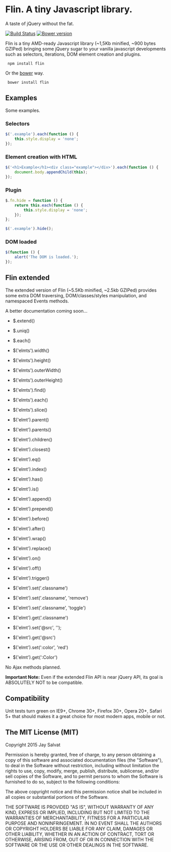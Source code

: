 Flin. A tiny Javascript library.
================================

A taste of jQuery without the fat.

[![Build Status](https://travis-ci.org/jaysalvat/flin.png?branch=master)](https://travis-ci.org/jaysalvat/flin)
[![Bower version](https://badge.fury.io/bo/flin.svg)](http://badge.fury.io/bo/flin)

Flin is a tiny AMD-ready Javascript library (~1,5Kb minified, ~900 bytes GZIPed) bringing some jQuery sugar 
to your vanilla javascript developments such as selectors, iterations, DOM element creation and plugins.

     npm install flin

Or the [bower](http://bower.io) way.

     bower install flin

Examples
--------

Some examples.

### Selectors

```javascript
$('.example').each(function () {
    this.style.display = 'none';
});
```

### Element creation with HTML

```javascript
$('<h1>Example</h1><div class="example"></div>').each(function () {
    document.body.appendChild(this);
});
```

### Plugin

```javascript
$.fn.hide = function () {
    return this.each(function () {
        this.style.display = 'none';
    });
};

$('.example').hide();
```

### DOM loaded

```javascript
$(function () {
    alert('The DOM is loaded.');
});
```

Flin extended
-------------

The extended version of Flin (~5.5Kb minified, ~2.5kb GZIPed) provides some extra DOM traversing, DOM/classes/styles 
manipulation, and namespaced Events methods.

A better documentation coming soon...

- $.extend()
- $.uniq()
- $.each()
- $('elmts').width()
- $('elmts').height()
- $('elmts').outerWidth()
- $('elmts').outerHeight()
- $('elmts').find()
- $('elmts').each()
- $('elmts').slice()
- $('elmt').parent()
- $('elmt').parents()
- $('elmt').children()
- $('elmt').closest()
- $('elmt').eq()
- $('elmt').index()
- $('elmt').has()
- $('elmt').is()
- $('elmt').append()
- $('elmt').prepend()
- $('elmt').before()
- $('elmt').after()
- $('elmt').wrap()
- $('elmt').replace()
- $('elmt').on()
- $('elmt').off()
- $('elmt').trigger()


- $('elmt').set('.classname')
- $('elmt').set('.classname', 'remove')
- $('elmt').set('.classname', 'toggle')
- $('elmt').get('.classname')
- $('elmt').set('@src', '');
- $('elmt').get('@src')
- $('elmt').set(':color', 'red')
- $('elmt').get(':Color')

No Ajax methods planned.

**Important Note:** 
Even if the extended Flin API is near jQuery API, its goal is ABSOLUTELY NOT to be compatible.

## Compatibility

Unit tests turn green on IE9+, Chrome 30+, Firefox 30+, Opera 20+, Safari 5+ 
that should makes it a great choice for most modern apps, mobile or not.

The MIT License (MIT)
---------------------

Copyright 2015 Jay Salvat

Permission is hereby granted, free of charge, to any person
obtaining a copy of this software and associated documentation
files (the "Software"), to deal in the Software without
restriction, including without limitation the rights to use,
copy, modify, merge, publish, distribute, sublicense, and/or sell
copies of the Software, and to permit persons to whom the
Software is furnished to do so, subject to the following
conditions:

The above copyright notice and this permission notice shall be
included in all copies or substantial portions of the Software.

THE SOFTWARE IS PROVIDED "AS IS", WITHOUT WARRANTY OF ANY KIND,
EXPRESS OR IMPLIED, INCLUDING BUT NOT LIMITED TO THE WARRANTIES
OF MERCHANTABILITY, FITNESS FOR A PARTICULAR PURPOSE AND
NONINFRINGEMENT. IN NO EVENT SHALL THE AUTHORS OR COPYRIGHT
HOLDERS BE LIABLE FOR ANY CLAIM, DAMAGES OR OTHER LIABILITY,
WHETHER IN AN ACTION OF CONTRACT, TORT OR OTHERWISE, ARISING
FROM, OUT OF OR IN CONNECTION WITH THE SOFTWARE OR THE USE OR
OTHER DEALINGS IN THE SOFTWARE.

